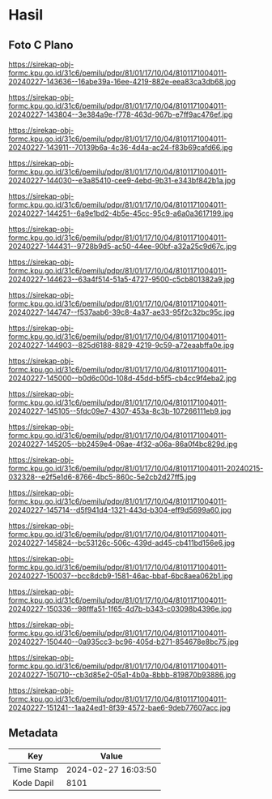 # Hasil

## Foto C Plano

https://sirekap-obj-formc.kpu.go.id/31c6/pemilu/pdpr/81/01/17/10/04/8101171004011-20240227-143636--16abe39a-16ee-4219-882e-eea83ca3db68.jpg

https://sirekap-obj-formc.kpu.go.id/31c6/pemilu/pdpr/81/01/17/10/04/8101171004011-20240227-143804--3e384a9e-f778-463d-967b-e7ff9ac476ef.jpg

https://sirekap-obj-formc.kpu.go.id/31c6/pemilu/pdpr/81/01/17/10/04/8101171004011-20240227-143911--70139b6a-4c36-4d4a-ac24-f83b69cafd66.jpg

https://sirekap-obj-formc.kpu.go.id/31c6/pemilu/pdpr/81/01/17/10/04/8101171004011-20240227-144030--e3a85410-cee9-4ebd-9b31-e343bf842b1a.jpg

https://sirekap-obj-formc.kpu.go.id/31c6/pemilu/pdpr/81/01/17/10/04/8101171004011-20240227-144251--6a9e1bd2-4b5e-45cc-95c9-a6a0a3617199.jpg

https://sirekap-obj-formc.kpu.go.id/31c6/pemilu/pdpr/81/01/17/10/04/8101171004011-20240227-144431--9728b9d5-ac50-44ee-90bf-a32a25c9d67c.jpg

https://sirekap-obj-formc.kpu.go.id/31c6/pemilu/pdpr/81/01/17/10/04/8101171004011-20240227-144623--63a4f514-51a5-4727-9500-c5cb801382a9.jpg

https://sirekap-obj-formc.kpu.go.id/31c6/pemilu/pdpr/81/01/17/10/04/8101171004011-20240227-144747--f537aab6-39c8-4a37-ae33-95f2c32bc95c.jpg

https://sirekap-obj-formc.kpu.go.id/31c6/pemilu/pdpr/81/01/17/10/04/8101171004011-20240227-144903--825d6188-8829-4219-9c59-a72eaabffa0e.jpg

https://sirekap-obj-formc.kpu.go.id/31c6/pemilu/pdpr/81/01/17/10/04/8101171004011-20240227-145000--b0d6c00d-108d-45dd-b5f5-cb4cc9f4eba2.jpg

https://sirekap-obj-formc.kpu.go.id/31c6/pemilu/pdpr/81/01/17/10/04/8101171004011-20240227-145105--5fdc09e7-4307-453a-8c3b-107266111eb9.jpg

https://sirekap-obj-formc.kpu.go.id/31c6/pemilu/pdpr/81/01/17/10/04/8101171004011-20240227-145205--bb2459e4-06ae-4f32-a06a-86a0f4bc829d.jpg

https://sirekap-obj-formc.kpu.go.id/31c6/pemilu/pdpr/81/01/17/10/04/8101171004011-20240215-032328--e2f5e1d6-8766-4bc5-860c-5e2cb2d27ff5.jpg

https://sirekap-obj-formc.kpu.go.id/31c6/pemilu/pdpr/81/01/17/10/04/8101171004011-20240227-145714--d5f941d4-1321-443d-b304-eff9d5699a60.jpg

https://sirekap-obj-formc.kpu.go.id/31c6/pemilu/pdpr/81/01/17/10/04/8101171004011-20240227-145824--bc53126c-506c-439d-ad45-cb411bd156e6.jpg

https://sirekap-obj-formc.kpu.go.id/31c6/pemilu/pdpr/81/01/17/10/04/8101171004011-20240227-150037--bcc8dcb9-1581-46ac-bbaf-6bc8aea062b1.jpg

https://sirekap-obj-formc.kpu.go.id/31c6/pemilu/pdpr/81/01/17/10/04/8101171004011-20240227-150336--98fffa51-1f65-4d7b-b343-c03098b4396e.jpg

https://sirekap-obj-formc.kpu.go.id/31c6/pemilu/pdpr/81/01/17/10/04/8101171004011-20240227-150440--0a935cc3-bc96-405d-b271-854678e8bc75.jpg

https://sirekap-obj-formc.kpu.go.id/31c6/pemilu/pdpr/81/01/17/10/04/8101171004011-20240227-150710--cb3d85e2-05a1-4b0a-8bbb-819870b93886.jpg

https://sirekap-obj-formc.kpu.go.id/31c6/pemilu/pdpr/81/01/17/10/04/8101171004011-20240227-151241--1aa24ed1-8f39-4572-bae6-9deb77607acc.jpg


## Metadata

| Key        | Value               |
| ---------- | ------------------- |
| Time Stamp | 2024-02-27 16:03:50 |
| Kode Dapil | 8101                |



